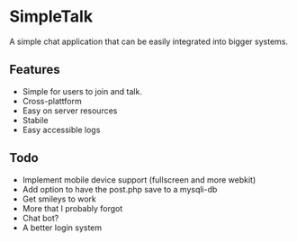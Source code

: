 SimpleTalk
========
A simple chat application that can be easily integrated into bigger systems.

Features
--------
- Simple for users to join and talk.
- Cross-plattform
- Easy on server resources
- Stabile
- Easy accessible logs

Todo
----
- Implement mobile device support (fullscreen and more webkit)
- Add option to have the post.php save to a mysqli-db
- Get smileys to work
- More that I probably forgot
- Chat bot?
- A better login system
